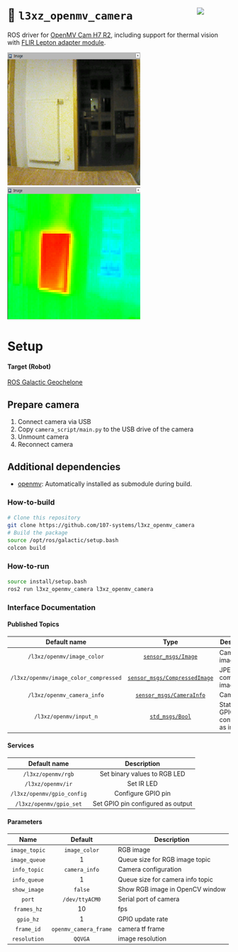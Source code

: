 <a href="https://107-systems.org/"><img align="right" src="https://raw.githubusercontent.com/107-systems/.github/main/logo/107-systems.png" width="15%"></a>
:floppy_disk: `l3xz_openmv_camera`
==================================
ROS driver for [OpenMV Cam H7 R2](https://openmv.io/collections/cams/products/openmv-cam-h7-r2), including support for thermal vision with [FLIR Lepton adapter module](https://openmv.io/collections/cams/products/flir-lepton-adapter-module).

<img src="doc/img/rgb.png" width="300" height="300"> <img src="doc/img/thermal.png" width="300" height="300">
# Setup

#### Target (Robot)
[ROS Galactic Geochelone](https://docs.ros.org/en/foxy/Releases/Release-Galactic-Geochelone.html)

## Prepare camera
1) Connect camera via USB
2) Copy ```camera_script/main.py``` to the USB drive of the camera
3) Unmount camera
4) Reconnect camera

## Additional dependencies

* [openmv](https://github.com/openmv/openmv): Automatically installed as submodule during build.

### How-to-build
```bash
# Clone this repository
git clone https://github.com/107-systems/l3xz_openmv_camera
# Build the package
source /opt/ros/galactic/setup.bash
colcon build
```

### How-to-run
```bash
source install/setup.bash
ros2 run l3xz_openmv_camera l3xz_openmv_camera
```

### Interface Documentation
#### Published Topics
| Default name | Type | Description |
|:-:|:-:|-|
| `/l3xz/openmv/image_color` | [`sensor_msgs/Image`](https://docs.ros.org/en/noetic/api/sensor_msgs/html/msg/Image.html) | Camera image |
| `/l3xz/openmv/image_color_compressed` | [`sensor_msgs/CompressedImage`](https://docs.ros.org/en/noetic/api/sensor_msgs/html/msg/CompressedImage.html) | JPEG compressed image |
| `/l3xz/openmv_camera_info` | [`sensor_msgs/CameraInfo`](https://docs.ros.org/en/noetic/api/sensor_msgs/html/msg/CameraInfo.html) | Camera info |
| `/l3xz/openmv/input_n` | [`std_msgs/Bool`](https://docs.ros.org/en/noetic/api/std_msgs/html/msg/Bool.html) | State of GPIO configured as input |

#### Services
| Default name | Description |
|:-:|:-:|
| `/l3xz/openmv/rgb` | Set binary values to RGB LED |
| `/l3xz/openmv/ir` | Set IR LED |
| `/l3xz/openmv/gpio_config` | Configure GPIO pin |
| `/l3xz/openmv/gpio_set` | Set GPIO pin configured as output |

#### Parameters
| Name | Default | Description |
|:-:|:-:|-|
| `image_topic` | `image_color` | RGB image |
| `image_queue` | 1 | Queue size for RGB image topic |
| `info_topic` | `camera_info` | Camera configuration |
| `info_queue` | 1 | Queue size for camera info topic |
| `show_image` | `false` | Show RGB image in OpenCV window |
| `port` | `/dev/ttyACM0` | Serial port of camera |
| `frames_hz` | 10 | fps |
| `gpio_hz` | 1 | GPIO update rate |
| `frame_id` | `openmv_camera_frame` | camera tf frame |
| `resolution` | `QQVGA` | image resolution |

